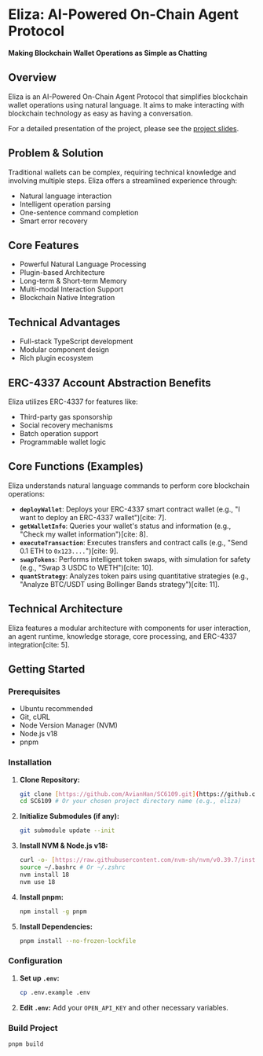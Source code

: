 # Eliza: AI-Powered On-Chain Agent Protocol

**Making Blockchain Wallet Operations as Simple as Chatting**

## Overview

Eliza is an AI-Powered On-Chain Agent Protocol that simplifies blockchain wallet operations using natural language. It aims to make interacting with blockchain technology as easy as having a conversation.

For a detailed presentation of the project, please see the [project slides](https://docs.google.com/presentation/d/1J8uCyXk8fDRJTNoia_6so95OiGRL0l4HssXoRDCTOdE/edit?usp=sharing).

## Problem & Solution

Traditional wallets can be complex, requiring technical knowledge and involving multiple steps. Eliza offers a streamlined experience through:

* Natural language interaction
* Intelligent operation parsing
* One-sentence command completion
* Smart error recovery

## Core Features

* Powerful Natural Language Processing
* Plugin-based Architecture
* Long-term & Short-term Memory
* Multi-modal Interaction Support
* Blockchain Native Integration

## Technical Advantages

* Full-stack TypeScript development
* Modular component design
* Rich plugin ecosystem

## ERC-4337 Account Abstraction Benefits

Eliza utilizes ERC-4337 for features like:

* Third-party gas sponsorship
* Social recovery mechanisms
* Batch operation support
* Programmable wallet logic

## Core Functions (Examples)

Eliza understands natural language commands to perform core blockchain operations:

* **`deployWallet`**: Deploys your ERC-4337 smart contract wallet (e.g., "I want to deploy an ERC-4337 wallet")[cite: 7].
* **`getWalletInfo`**: Queries your wallet's status and information (e.g., "Check my wallet information")[cite: 8].
* **`executeTransaction`**: Executes transfers and contract calls (e.g., "Send 0.1 ETH to `0x123....`")[cite: 9].
* **`swapTokens`**: Performs intelligent token swaps, with simulation for safety (e.g., "Swap 3 USDC to WETH")[cite: 10].
* **`quantStrategy`**: Analyzes token pairs using quantitative strategies (e.g., "Analyze BTC/USDT using Bollinger Bands strategy")[cite: 11].

## Technical Architecture

Eliza features a modular architecture with components for user interaction, an agent runtime, knowledge storage, core processing, and ERC-4337 integration[cite: 5].

## Getting Started

### Prerequisites

* Ubuntu recommended
* Git, cURL
* Node Version Manager (NVM)
* Node.js v18
* pnpm

### Installation

1.  **Clone Repository:**
    ```bash
    git clone [https://github.com/AvianHan/SC6109.git](https://github.com/AvianHan/SC6109.git)
    cd SC6109 # Or your chosen project directory name (e.g., eliza)
    ```
2.  **Initialize Submodules (if any):**
    ```bash
    git submodule update --init
    ```
3.  **Install NVM & Node.js v18:**
    ```bash
    curl -o- [https://raw.githubusercontent.com/nvm-sh/nvm/v0.39.7/install.sh](https://raw.githubusercontent.com/nvm-sh/nvm/v0.39.7/install.sh) | bash
    source ~/.bashrc # Or ~/.zshrc
    nvm install 18
    nvm use 18
    ```
4.  **Install pnpm:**
    ```bash
    npm install -g pnpm
    ```
5.  **Install Dependencies:**
    ```bash
    pnpm install --no-frozen-lockfile
    ```

### Configuration

1.  **Set up `.env`:**
    ```bash
    cp .env.example .env
    ```
2.  **Edit `.env`:** Add your `OPEN_API_KEY` and other necessary variables.

### Build Project
```bash
pnpm build

